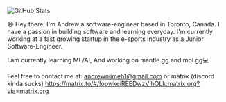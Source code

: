 ![GitHub Stats](https://github-readme-stats.vercel.app/api?username=andrewnijmeh&count_private=true&theme=tokyonight&show_icons=true)

😄 Hey there! I'm Andrew a software-engineer based in Toronto, Canada. I have a passion in building software and learning everyday. I'm currently working at a fast growing startup in the e-sports industry as a Junior Software-Engineer.

I am currently learning ML/AI, And working on mantle.gg and mpl.gg💻

Feel free to contact me at: andrewnijmeh1@gmail.com or matrix (discord kinda sucks) https://matrix.to/#/!opwkeiREEDwzVihOLk:matrix.org?via=matrix.org
